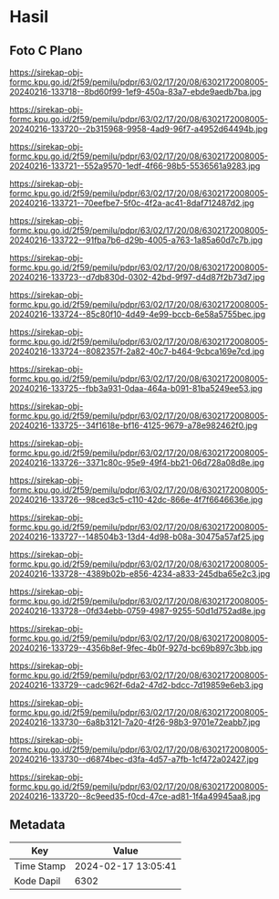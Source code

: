 # Hasil

## Foto C Plano

https://sirekap-obj-formc.kpu.go.id/2f59/pemilu/pdpr/63/02/17/20/08/6302172008005-20240216-133718--8bd60f99-1ef9-450a-83a7-ebde9aedb7ba.jpg

https://sirekap-obj-formc.kpu.go.id/2f59/pemilu/pdpr/63/02/17/20/08/6302172008005-20240216-133720--2b315968-9958-4ad9-96f7-a4952d64494b.jpg

https://sirekap-obj-formc.kpu.go.id/2f59/pemilu/pdpr/63/02/17/20/08/6302172008005-20240216-133721--552a9570-1edf-4f66-98b5-5536561a9283.jpg

https://sirekap-obj-formc.kpu.go.id/2f59/pemilu/pdpr/63/02/17/20/08/6302172008005-20240216-133721--70eefbe7-5f0c-4f2a-ac41-8daf712487d2.jpg

https://sirekap-obj-formc.kpu.go.id/2f59/pemilu/pdpr/63/02/17/20/08/6302172008005-20240216-133722--91fba7b6-d29b-4005-a763-1a85a60d7c7b.jpg

https://sirekap-obj-formc.kpu.go.id/2f59/pemilu/pdpr/63/02/17/20/08/6302172008005-20240216-133723--d7db830d-0302-42bd-9f97-d4d87f2b73d7.jpg

https://sirekap-obj-formc.kpu.go.id/2f59/pemilu/pdpr/63/02/17/20/08/6302172008005-20240216-133724--85c80f10-4d49-4e99-bccb-6e58a5755bec.jpg

https://sirekap-obj-formc.kpu.go.id/2f59/pemilu/pdpr/63/02/17/20/08/6302172008005-20240216-133724--8082357f-2a82-40c7-b464-9cbca169e7cd.jpg

https://sirekap-obj-formc.kpu.go.id/2f59/pemilu/pdpr/63/02/17/20/08/6302172008005-20240216-133725--fbb3a931-0daa-464a-b091-81ba5249ee53.jpg

https://sirekap-obj-formc.kpu.go.id/2f59/pemilu/pdpr/63/02/17/20/08/6302172008005-20240216-133725--34f1618e-bf16-4125-9679-a78e982462f0.jpg

https://sirekap-obj-formc.kpu.go.id/2f59/pemilu/pdpr/63/02/17/20/08/6302172008005-20240216-133726--3371c80c-95e9-49f4-bb21-06d728a08d8e.jpg

https://sirekap-obj-formc.kpu.go.id/2f59/pemilu/pdpr/63/02/17/20/08/6302172008005-20240216-133726--98ced3c5-c110-42dc-866e-4f7f6646636e.jpg

https://sirekap-obj-formc.kpu.go.id/2f59/pemilu/pdpr/63/02/17/20/08/6302172008005-20240216-133727--148504b3-13d4-4d98-b08a-30475a57af25.jpg

https://sirekap-obj-formc.kpu.go.id/2f59/pemilu/pdpr/63/02/17/20/08/6302172008005-20240216-133728--4389b02b-e856-4234-a833-245dba65e2c3.jpg

https://sirekap-obj-formc.kpu.go.id/2f59/pemilu/pdpr/63/02/17/20/08/6302172008005-20240216-133728--0fd34ebb-0759-4987-9255-50d1d752ad8e.jpg

https://sirekap-obj-formc.kpu.go.id/2f59/pemilu/pdpr/63/02/17/20/08/6302172008005-20240216-133729--4356b8ef-9fec-4b0f-927d-bc69b897c3bb.jpg

https://sirekap-obj-formc.kpu.go.id/2f59/pemilu/pdpr/63/02/17/20/08/6302172008005-20240216-133729--cadc962f-6da2-47d2-bdcc-7d19859e6eb3.jpg

https://sirekap-obj-formc.kpu.go.id/2f59/pemilu/pdpr/63/02/17/20/08/6302172008005-20240216-133730--6a8b3121-7a20-4f26-98b3-9701e72eabb7.jpg

https://sirekap-obj-formc.kpu.go.id/2f59/pemilu/pdpr/63/02/17/20/08/6302172008005-20240216-133730--d6874bec-d3fa-4d57-a7fb-1cf472a02427.jpg

https://sirekap-obj-formc.kpu.go.id/2f59/pemilu/pdpr/63/02/17/20/08/6302172008005-20240216-133720--8c9eed35-f0cd-47ce-ad81-1f4a49945aa8.jpg


## Metadata

| Key        | Value               |
| ---------- | ------------------- |
| Time Stamp | 2024-02-17 13:05:41 |
| Kode Dapil | 6302                |



